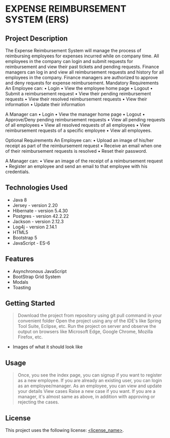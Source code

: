 # EXPENSE REIMBURSEMENT SYSTEM (ERS)

## Project Description

The Expense Reimbursement System will manage the process of reimbursing employees for expenses incurred while on company time. All employees in the company can login and submit requests for reimbursement and view their past tickets and pending requests. Finance managers can log in and view all reimbursement requests and history for all employees in the company. Finance managers are authorized to approve and deny requests for expense reimbursement. Mandatory Requirements
An Employee can:
• Login 
• View the employee home page
• Logout
• Submit a reimbursement request
• View their pending reimbursement requests
• View their resolved reimbursement requests
• View their information
• Update their information

A Manager can
• Login
• View the manager home page
• Logout
• Approve/Deny pending reimbursement requests
• View all pending requests of all employees
• View all resolved requests of all employees
• View reimbursement requests of a specific employee
• View all employees.

Optional Requirements An Employee can: 
• Upload an image of his/her receipt as part of the reimbursement request
• Receive an email when one of their reimbursement requests is resolved
• Reset their password. 

A Manager can: 
• View an image of the receipt of a reimbursement request
• Register an employee and send an email to that employee with his credentials.

## Technologies Used

* Java 8
* Jersey - version 2.20
* Hibernate - version 5.4.30
* Postgres - version 42.2.22
* Jackson - version 2.12.3
* Log4j - version 2.14.1
* HTML5
* Bootstrap 5
* JavaScript - ES-6

## Features

* Asynchronous JavaScript
* BootStrap Grid System
* Modals
* Toasting

## Getting Started
   
> Download the project from repository using git pull command in your convenient folder 
> Open the project using any of the IDE's like Spring Tool Suite, Eclipse, etc.
> Run the project on server and observe the output on browsers like Microsoft Edge, Google Chrome, Mozilla Firefox, etc.


- Images of what it should look like



## Usage

> Once, you see the index page, you can signup if you want to register as a new employee.
> If you are already an existing user, you can login as an employee/manager.
> As an employee, you can view and update your details
> View cases
> Raise a new case if you want.
> If you are a manager, it's almost same as above, in addition with approving or rejecting the cases.


## License

This project uses the following license: [<license_name>](<link>).



